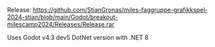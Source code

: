 Release: https://github.com/StianGronas/miles-faggruppe-grafikkspel-2024-stian/blob/main/Godot/breakout-milescamp2024/Releases/Release.rar

Uses Godot v4.3 dev5 DotNet version with .NET 8
